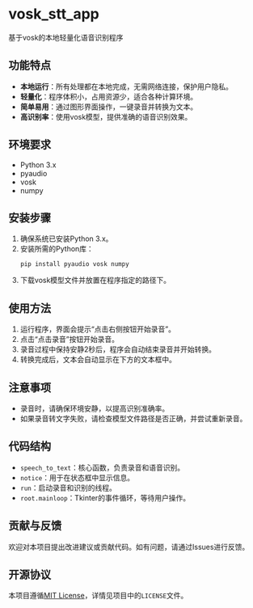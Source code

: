 # vosk_stt_app
基于vosk的本地轻量化语音识别程序

## 功能特点
- **本地运行**：所有处理都在本地完成，无需网络连接，保护用户隐私。
- **轻量化**：程序体积小，占用资源少，适合各种计算环境。
- **简单易用**：通过图形界面操作，一键录音并转换为文本。
- **高识别率**：使用vosk模型，提供准确的语音识别效果。

## 环境要求
- Python 3.x
- pyaudio
- vosk
- numpy

## 安装步骤
1. 确保系统已安装Python 3.x。
2. 安装所需的Python库：
   ```
   pip install pyaudio vosk numpy
   ```
3. 下载vosk模型文件并放置在程序指定的路径下。

## 使用方法
1. 运行程序，界面会提示“点击右侧按钮开始录音”。
2. 点击“点击录音”按钮开始录音。
3. 录音过程中保持安静2秒后，程序会自动结束录音并开始转换。
4. 转换完成后，文本会自动显示在下方的文本框中。

## 注意事项
- 录音时，请确保环境安静，以提高识别准确率。
- 如果录音转文字失败，请检查模型文件路径是否正确，并尝试重新录音。

## 代码结构
- `speech_to_text`：核心函数，负责录音和语音识别。
- `notice`：用于在状态框中显示信息。
- `run`：启动录音和识别的线程。
- `root.mainloop`：Tkinter的事件循环，等待用户操作。

## 贡献与反馈
欢迎对本项目提出改进建议或贡献代码。如有问题，请通过Issues进行反馈。

## 开源协议
本项目遵循[MIT License](https://opensource.org/licenses/MIT)，详情见项目中的`LICENSE`文件。
